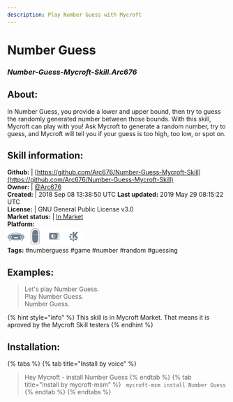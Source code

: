 ```yaml
---  
description: Play Number Guess with Mycroft  
---  
```

# Number Guess  
### _Number-Guess-Mycroft-Skill.Arc676_  
## About:  
In Number Guess, you provide a lower and upper bound, then try to guess the randomly generated number between those bounds. With this skill, Mycroft can play with you! Ask Mycroft to generate a random number, try to guess, and Mycroft will tell you if your guess is too high, too low, or spot on.

## Skill information:  
**Github:** | [https://github.com/Arc676/Number-Guess-Mycroft-Skill](https://github.com/Arc676/Number-Guess-Mycroft-Skill)  
**Owner:** | [@Arc676](https://github.com/Arc676)  
**Created:** | 2018 Sep 08 13:38:50 UTC  **Last updated:** 2019 May 29 08:15:22 UTC  
**License:** | GNU General Public License v3.0  
**Market status:** | [In Market](https://market.mycroft.ai/skill/skill-number-guess)  
**Platform:**  
 ![](../.gitbook/assets/mark-1-icon.png)  ![](../.gitbook/assets/mark-2-icon.png)  ![](../.gitbook/assets/picroft-icon.png)  ![](../.gitbook/assets/kde.png)   
**Tags:** \#numberguess \#game \#number \#random \#guessing   
## Examples:  
> Let's play Number Guess.  
> Play Number Guess.  
> Number Guess.  
  
{% hint style="info" %}
This skill is in Mycroft Market. That means it is aproved by the Mycroft Skill testers
{% endhint %}
    
## Installation:  
{% tabs %}
{% tab title="Install by voice" %}
> Hey Mycroft - install Number Guess
{% endtab %}
  {% tab title="Install by mycroft-msm" %}
``` mycroft-msm install Number Guess```
{% endtab %}
  {% endtabs %}
  